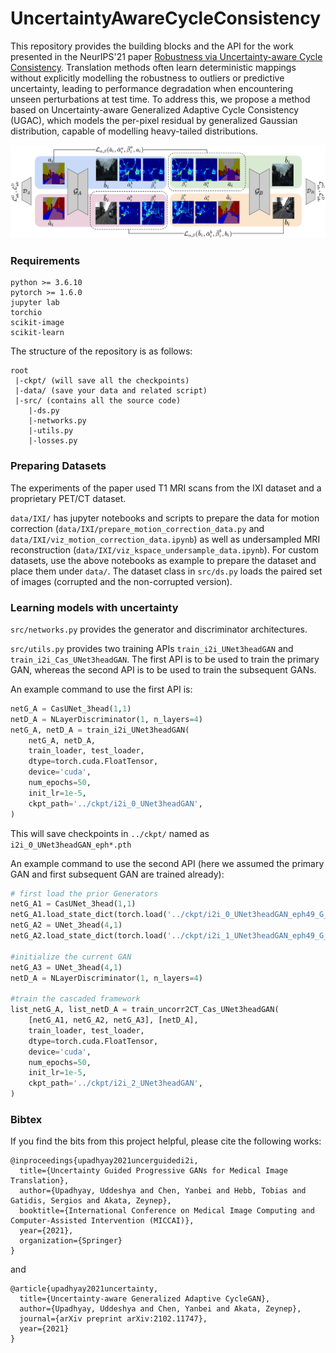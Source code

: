# UncertaintyAwareCycleConsistency
This repository provides the building blocks and the API for the work presented in the NeurIPS'21 paper
[Robustness via Uncertainty-aware Cycle Consistency]().
Translation methods often learn deterministic mappings without explicitly modelling the robustness to outliers or predictive uncertainty, leading to performance degradation when encountering unseen perturbations at test time. To address this, we propose a method based on Uncertainty-aware Generalized Adaptive Cycle Consistency (UGAC), which models the per-pixel residual by generalized Gaussian distribution, capable of modelling heavy-tailed distributions.

![](./arch.png)

### Requirements
```
python >= 3.6.10
pytorch >= 1.6.0
jupyter lab
torchio
scikit-image
scikit-learn
```

The structure of the repository is as follows:
```
root
 |-ckpt/ (will save all the checkpoints)
 |-data/ (save your data and related script)
 |-src/ (contains all the source code)
    |-ds.py 
    |-networks.py
    |-utils.py
    |-losses.py
```

### Preparing Datasets
The experiments of the paper used T1 MRI scans from the IXI dataset and a proprietary PET/CT dataset.

`data/IXI/` has jupyter notebooks and scripts to prepare the data for motion correction (`data/IXI/prepare_motion_correction_data.py` and `data/IXI/viz_motion_correction_data.ipynb`) as well as undersampled MRI reconstruction (`data/IXI/viz_kspace_undersample_data.ipynb`).
For custom datasets, use the above notebooks as example to prepare the dataset and place them under `data/`. The dataset class in `src/ds.py` loads the paired set of images (corrupted and the non-corrupted version).

### Learning models with uncertainty
`src/networks.py` provides the generator and discriminator architectures.

`src/utils.py` provides two training APIs `train_i2i_UNet3headGAN` and `train_i2i_Cas_UNet3headGAN`. The first API is to be used to train the primary GAN, whereas the second API is to be used to train the subsequent GANs. 

An example command to use the first API is:
```python
netG_A = CasUNet_3head(1,1)
netD_A = NLayerDiscriminator(1, n_layers=4)
netG_A, netD_A = train_i2i_UNet3headGAN(
    netG_A, netD_A,
    train_loader, test_loader,
    dtype=torch.cuda.FloatTensor,
    device='cuda',
    num_epochs=50,
    init_lr=1e-5,
    ckpt_path='../ckpt/i2i_0_UNet3headGAN',
)
```
This will save checkpoints in `../ckpt/` named as `i2i_0_UNet3headGAN_eph*.pth`

An example command to use the second API (here we assumed the primary GAN and first subsequent GAN are trained already):
```python
# first load the prior Generators 
netG_A1 = CasUNet_3head(1,1)
netG_A1.load_state_dict(torch.load('../ckpt/i2i_0_UNet3headGAN_eph49_G_A.pth'))
netG_A2 = UNet_3head(4,1)
netG_A2.load_state_dict(torch.load('../ckpt/i2i_1_UNet3headGAN_eph49_G_A.pth'))

#initialize the current GAN
netG_A3 = UNet_3head(4,1)
netD_A = NLayerDiscriminator(1, n_layers=4)

#train the cascaded framework
list_netG_A, list_netD_A = train_uncorr2CT_Cas_UNet3headGAN(
    [netG_A1, netG_A2, netG_A3], [netD_A],
    train_loader, test_loader,
    dtype=torch.cuda.FloatTensor,
    device='cuda',
    num_epochs=50,
    init_lr=1e-5,
    ckpt_path='../ckpt/i2i_2_UNet3headGAN',
)
```

### Bibtex
If you find the bits from this project helpful, please cite the following works:
```
@inproceedings{upadhyay2021uncerguidedi2i,
  title={Uncertainty Guided Progressive GANs for Medical Image Translation},
  author={Upadhyay, Uddeshya and Chen, Yanbei and Hebb, Tobias and Gatidis, Sergios and Akata, Zeynep},
  booktitle={International Conference on Medical Image Computing and Computer-Assisted Intervention (MICCAI)},
  year={2021},
  organization={Springer}
}
```
and
```
@article{upadhyay2021uncertainty,
  title={Uncertainty-aware Generalized Adaptive CycleGAN},
  author={Upadhyay, Uddeshya and Chen, Yanbei and Akata, Zeynep},
  journal={arXiv preprint arXiv:2102.11747},
  year={2021}
}
```